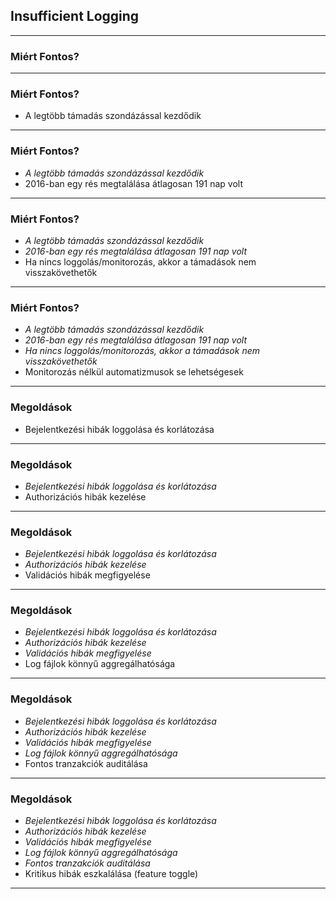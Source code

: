 
## Insufficient Logging

---

### Miért Fontos?

---

### Miért Fontos?

- A legtöbb támadás szondázással kezdődik

---

### Miért Fontos?

- *A legtöbb támadás szondázással kezdődik*
- 2016-ban egy rés megtalálása átlagosan 191 nap volt

---

### Miért Fontos?

- *A legtöbb támadás szondázással kezdődik*
- *2016-ban egy rés megtalálása átlagosan 191 nap volt*
- Ha nincs loggolás/monitorozás, akkor a támadások nem visszakövethetők

---

### Miért Fontos?

- *A legtöbb támadás szondázással kezdődik*
- *2016-ban egy rés megtalálása átlagosan 191 nap volt*
- *Ha nincs loggolás/monitorozás, akkor a támadások nem visszakövethetők*
- Monitorozás nélkül automatizmusok se lehetségesek

---

### Megoldások

- Bejelentkezési hibák loggolása és korlátozása

---

### Megoldások

- *Bejelentkezési hibák loggolása és korlátozása*
- Authorizációs hibák kezelése

---

### Megoldások

- *Bejelentkezési hibák loggolása és korlátozása*
- *Authorizációs hibák kezelése*
- Validációs hibák megfigyelése

---

### Megoldások

- *Bejelentkezési hibák loggolása és korlátozása*
- *Authorizációs hibák kezelése*
- *Validációs hibák megfigyelése*
- Log fájlok könnyű aggregálhatósága

---

### Megoldások

- *Bejelentkezési hibák loggolása és korlátozása*
- *Authorizációs hibák kezelése*
- *Validációs hibák megfigyelése*
- *Log fájlok könnyű aggregálhatósága*
- Fontos tranzakciók auditálása

---

### Megoldások

- *Bejelentkezési hibák loggolása és korlátozása*
- *Authorizációs hibák kezelése*
- *Validációs hibák megfigyelése*
- *Log fájlok könnyű aggregálhatósága*
- *Fontos tranzakciók auditálása*
- Kritikus hibák eszkalálása (feature toggle)

---